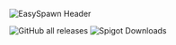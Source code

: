 ![EasySpawn Header](https://user-images.githubusercontent.com/57692478/144762725-98c3d2b0-e8dd-4118-bc0f-77858df131ee.png)

![GitHub all releases](https://img.shields.io/github/downloads/muchtek/EasySpawn/total?label=Github%20Downloads)
![Spigot Downloads](https://img.shields.io/spiget/downloads/98133?color=green&label=Spigot%20Downloads)
